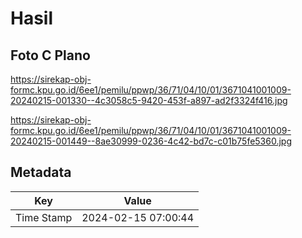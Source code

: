 # Hasil

## Foto C Plano

https://sirekap-obj-formc.kpu.go.id/6ee1/pemilu/ppwp/36/71/04/10/01/3671041001009-20240215-001330--4c3058c5-9420-453f-a897-ad2f3324f416.jpg

https://sirekap-obj-formc.kpu.go.id/6ee1/pemilu/ppwp/36/71/04/10/01/3671041001009-20240215-001449--8ae30999-0236-4c42-bd7c-c01b75fe5360.jpg


## Metadata

| Key        | Value               |
| ---------- | ------------------- |
| Time Stamp | 2024-02-15 07:00:44 |



